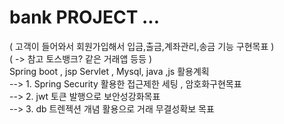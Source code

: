 # bank PROJECT ... 
( 고객이 들어와서 회원가입해서 입금,출금,계좌관리,송금 기능 구현목표 )<br>
( -> 참고 토스뱅크? 같은 거래앱 등등 )<br>
Spring boot , jsp Servlet , Mysql, java ,js 활용계획<br>
--> 1. Spring Security 활용한 접근제한 세팅 , 암호화구현목표<br>
--> 2. jwt 토큰 발행으로 보안성강화목표 <br>
--> 3. db 트렌젝션 개념 활용으로 거래 무결성확보 목표
